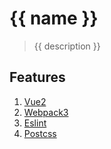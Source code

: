 # {{ name }}

> {{ description }}

## Features

1. [Vue2](https://github.com/vuejs/vue)
2. [Webpack3](https://github.com/webpack/webpack)
3. [Eslint](https://github.com/eslint/eslint)
4. [Postcss](https://github.com/postcss/postcss)
